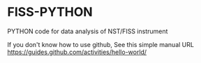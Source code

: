 # FISS-PYTHON
PYTHON code for data analysis of NST/FISS instrument

If you don't know how to use github, See this simple manual URL https://guides.github.com/activities/hello-world/
